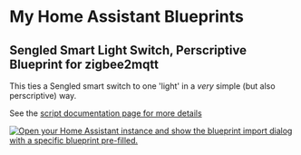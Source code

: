 # My Home Assistant Blueprints

## Sengled Smart Light Switch, Perscriptive Blueprint for zigbee2mqtt
This ties a Sengled smart switch to one 'light' in a *very* simple (but also perscriptive) way.

See the [script documentation page for more details](https://github.com/barryred/home_assistant_blueprints/blob/main/blueprints/Sengled%20Smart%20Light%20Switch%20-%20Perscriptive%20-%20zigbee2mqtt.md)

[![Open your Home Assistant instance and show the blueprint import dialog with a specific blueprint pre-filled.](https://my.home-assistant.io/badges/blueprint_import.svg)](https://my.home-assistant.io/redirect/blueprint_import/?blueprint_url=https%3A%2F%2Fcommunity.home-assistant.io%2Ft%2Fsengled-smart-light-switch-tie-to-one-light-entity-zigbee2mqtt%2F405989)
